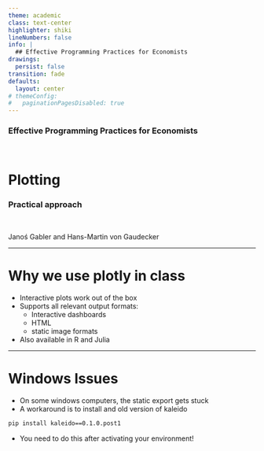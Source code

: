 ```yaml
---
theme: academic
class: text-center
highlighter: shiki
lineNumbers: false
info: |
  ## Effective Programming Practices for Economists
drawings:
  persist: false
transition: fade
defaults:
  layout: center
# themeConfig:
#   paginationPagesDisabled: true
---
```


### Effective Programming Practices for Economists

<br/>

# Plotting

### Practical approach

<br/>


Janoś Gabler and Hans-Martin von Gaudecker

---

# Why we use plotly in class

- Interactive plots work out of the box
- Supports all relevant output formats:
    - Interactive dashboards
    - HTML
    - static image formats
- Also available in R and Julia


---

# Windows Issues

- On some windows computers, the static export gets stuck
- A workaround is to install and old version of kaleido

```txt
pip install kaleido==0.1.0.post1
```
- You need to do this after activating your environment!
